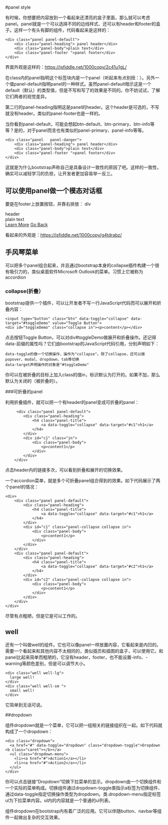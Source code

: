 #panel style

有时候，你想要把内容放到一个看起来还漂亮的盒子里面，那么就可以考虑panel。panel就是一个可以选择不同的边线样式、还可以有header和footer的盒子。这样一个有头有脚的组件，代码看起来是这样的：

    <div class="panel panel-default">
        <div class="panel-heading"> panel header</div>
        <div class="panel-body">plain text</div> 
        <div class="panel-footer ">panel footer</div>
    </div>

界面外观是这样的：https://jsfiddle.net/1000copy/2c41u1gL/

在class内的panel指明这个标签块内是一个panel（听起来有点别扭：）。另外一个值panel-default指明panel的一种样式。虽然panel-default暗示这是一个default（默认）的类型值，但是不写和写了的效果是不同的。你不妨试试，了解它们两者的视觉差异。

第二行的panel-heading指明这是panel的header。这个header是可选的，不写就没有header。类似的panel-footer也是一样的。

当你看到panel-default，可能会想起btn-default、btn-primary、btn-info等等？是的，对于panel而言也有类似的panel-primary、panel-info等等。

    <div class="panel   panel-danger">
        <div class="panel-heading"> panel header</div>
        <div class="panel-body">plain text</div> 
        <div class="panel-footer ">panel footer</div>
    </div>

这就是为什么bootstrap声称自己是具备设计一致性的原因了吧。这样的一致性，确实可以减轻学习的负担，让开发者更加容易举一反三。

## 可以使用panel做一个模态对话框

要是在footer上放置按钮，并靠右排放：
div
    <div class="panel panel-default">
    <div class="panel-heading">
          header
        </div>
        <div class="panel-body">plain text</div> 
        <div class="panel-footer clearfix">
            <div class="pull-right">
                <a href="#" class="btn btn-primary">Learn More</a>
                <a href="#" class="btn btn-default">Go Back</a>
            </div>
        </div>
    </div>

看起来的外观是：https://jsfiddle.net/1000copy/g4tdrabz/

## 手风琴菜单

可以把多个panel组合起来，并且通过bootstrap本身的collapse插件构建一个很有吸引力的，类似桌面软件Microsoft Outlook的菜单。习惯上它被称为accordion

### collapse(折叠）

bootstrap提供一个插件，可以让开发者不写一行JavaScript代码而可以展开和折叠内容：

    <input type="button" class="btn" data-toggle="collapse" data-target="#toggleDemo" value="Toggle Button">
    <div id="toggleDemo" class="collapse in"><p>content</p></div>

点击按钮Toggle Button，可以对div#toggleDemo做展开和折叠操作。还记得data-前缀的属性吗？它们由bootstrap的JavaScript代码引用，分别声明如下：

    data-toggle的做一个切换操作，操作为"collapse"。除了collapse，还可以做popover、modal、dropdown、tab等切换
    data-target声明操作的对象是"#toggleDemo"
    
你可以在被折叠的目标上加入class的值in，标识默认为打开的。如果不加，那么默认为关闭的（被折叠的）。

###可折叠的panel

利用折叠插件，就可以把一个有header的panel变成可折叠的panel：

         <div class="panel panel-default">
            <div class="panel-heading">
                <h4 class="panel-title">
                    <a data-toggle="collapse" data-target="#c1">h1</a>
                </h4>
            </div>
            <div id="c1" class="in">
                <div class="panel-body">
                    <p>content1</p>
                </div>
            </div>
        </div>

点击header内的链接多次，可以看到折叠和展开的切换效果。

一个accordion菜单，就是多个可折叠panel组合得到的效果。如下代码展示了两个panel的情况：

    <div>
        <div class="panel panel-default">
            <div class="panel-heading">
                <h4 class="panel-title">
                    <a data-toggle="collapse" data-target="#c1">h1</a>
                </h4>
            </div>
            <div id="c1" class="panel-collapse collapse in">
                <div class="panel-body">
                    <p>content1</p>
                </div>
            </div>
        </div>
        <div class="panel panel-default">
            <div class="panel-heading">
                <h4 class="panel-title">
                    <a data-toggle="collapse" data-target="#c2">h1</a>
                </h4>
            </div>
            <div id="c2" class="panel-collapse collapse in">
                <div class="panel-body">
                    <p>content1</p>
                </div>
            </div>
        </div>
    </div>
    
尽管有点粗陋，但是它是可以工作的。

## well

还有一个叫做well的组件。它也可以像panel一样放置内容，它看起来是内凹的。需要一个看起来和其他内容不太相同的，类似插页和插图的盒子，可以使用它。和panel比起来简单而粗陋的，它没有header，footer，也不能设置-info、-warning等颜色差别，但是可以调节大小。

    <div class="well well-lg">
      large well!
    </div>
    <div class="well well-sm ">
      small well!
    </div>

它简单到无话可说。



##dropdown

组件dropdown就是一个菜单，它可以把一组相关的链接组织在一起。如下代码就构成了一个dropdown：
    
    <div class="dropdown">
      <a href="#" data-toggle="dropdown" class="dropdown-toggle">Dropdown <b class="caret"></b></a>
      <ul class="dropdown-menu">
        <li><a href="#">Action1</a></li>
        <li><a href="#">Action2</a></li>
      </ul>
    </div>
    
你可以点击链接“Dropdown”切换下拉菜单的显示。dropdown由一个切换组件和一个实际的菜单构成。切换组件通过dropdown-toggle类指示a标签为切换组件、通过data-toggle指定切换操作类型为dropdown。类.dropdown-menu指定标签ul为下拉菜单内容。ul内的内容就是一个普通的ul列表。

组件dropdown在bootstrap内有着广泛的应用。它可以伴随button、navbar等组件一起做出复杂的交互效果。